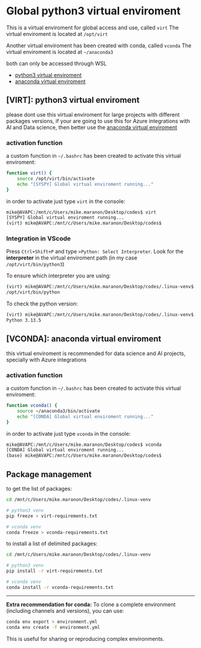 # Global python3 virtual enviroment

This is a virtual enviroment for global access and use, called `virt`
The virtual enviroment is located at `/opt/virt` 

Another virtual enviroment has been created with conda, called `vconda`
The virtual enviroment is located at `~/anaconda3` 

both can only be accessed through WSL

- [python3 virtual enviroment](#virt-python3-virtual-enviroment)
- [anaconda virtual enviroment](#vconda-anaconda-virtual-enviroment)

## [VIRT]: python3 virtual enviroment

please dont use this virtual enviroment for large projects with different packages versions, if your are going to use this for Azure integrations with AI and Data science, then better use the [anaconda virtual enviroment](#vconda-anaconda-virtual-enviroment)

### activation function

a custom function in `~/.bashrc` has been created to activate this virtual enviroment:

```bash
function virt() {
    source /opt/virt/bin/activate
    echo "[SYSPY] Global virtual enviroment running..."
}
```

in order to activate just type `virt` in the console:

```bash
mike@AVAPC:/mnt/c/Users/mike.maranon/Desktop/codes$ virt
[SYSPY] Global virtual enviroment running...
(virt) mike@AVAPC:/mnt/c/Users/mike.maranon/Desktop/codes$
```

### Integration in VScode

Press `Ctrl+Shift+P` and type `>Python: Select Interpreter`.
Look for the **interpreter** in the virtual enviroment path (in my case `/opt/virt/bin/python3`)

To ensure which interpreter you are using:
```bash
(virt) mike@AVAPC:/mnt/c/Users/mike.maranon/Desktop/codes/.linux-venv$ which python
/opt/virt/bin/python
```

To check the python version:
```bash
(virt) mike@AVAPC:/mnt/c/Users/mike.maranon/Desktop/codes/.linux-venv$ python --version
Python 3.13.5
```

## [VCONDA]: anaconda virtual enviroment

this virtual enviroment is recommended for data science and AI projects, specially with Azure integrations

### activation function

a custom function in `~/.bashrc` has been created to activate this virtual enviroment:

```bash
function vconda() {
    source ~/anaconda3/bin/activate
    echo "[CONDA] Global virtual enviroment running..."
}
```

in order to activate just type `vconda` in the console:

```bash
mike@AVAPC:/mnt/c/Users/mike.maranon/Desktop/codes$ vconda
[CONDA] Global virtual enviroment running...
(base) mike@AVAPC:/mnt/c/Users/mike.maranon/Desktop/codes$
```

## Package management

to get the list of packages: 
```bash
cd /mnt/c/Users/mike.maranon/Desktop/codes/.linux-venv 

# python3 venv
pip freeze > virt-requirements.txt

# vconda venv
conda freeze > vconda-requirements.txt
```

to install a list of delimited packages:
```bash
cd /mnt/c/Users/mike.maranon/Desktop/codes/.linux-venv 

# python3 venv
pip install -r virt-requirements.txt

# vconda venv
conda install -r vconda-requirements.txt
```

---

**Extra recommendation for conda:**
To clone a complete environment (including channels and versions), you can use:

```bash
conda env export > environment.yml
conda env create -f environment.yml
```
This is useful for sharing or reproducing complex environments.